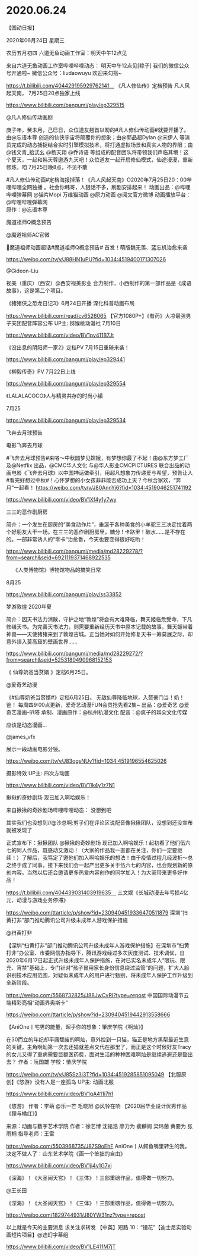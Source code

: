 # 2020.06.24



【国动日报】

2020年06月24日  星期三

农历五月初四
六道无鱼动画工作室：明天中午12点见 

来自六道无鱼动画工作室哔哩哔哩动态： 明天中午12点见[粽子]
我们的微信公众号开通啦~
微信公众号：liudaowuyu
欢迎来勾搭~

https://t.bilibili.com/404429195929762141　
《凡人修仙传》定档预告 凡人风起天南， 7月25日20点独家上线

https://www.bilibili.com/bangumi/play/ep329515

@凡人修仙传动画剧  

庚子年，癸未月，己巳日，众位道友翘首以盼的#凡人修仙传动画#就要开播了。由@忘语本尊 创造的仙侠宇宙将颠覆你的想象；由@郭品超Dylan @宋伊人 等演员完成的动态捕捉结合实时引擎模拟技术，将打通虚拟场景和真实人物的界限；由@钱文青_拾弎幺  @杨天翔 @乔诗语 等组成的配音团队将带领我们声临其境！这个夏天，一起和韩天尊遨游九天吧！众位道友一起开启修仙模式，仙途漫漫，重新修炼，咱 7月25日晚8点，不见不散 

#凡人修仙传动画#定档海报掉落！《凡人风起天南》O2020年7月25日20：00哔哩哔哩全网独播 。社会你韩哥，人狠话不多，刷剧安排起来！
动画出品：@哔哩哔哩弹幕网 @猫片Mopi 万维猫动画 @原力动画 @阅文官方微博
动画播放平台：@哔哩哔哩弹幕网   
原作：@忘语本尊    


魔道祖师Q概念预告

@魔道祖师AC官微    

魔道祖师动画超话#魔道祖师Q概念预告# 首发！萌版魏无羡、蓝忘机治愈来袭

https://weibo.com/tv/v/J88HN1uPU?fid=1034:4519400171307026

@Gideon-Liu                            

视美（重庆）（西安）@西安视美影业 合力制作，小西制作的第一部作品是《成语故事》，这是第二个项目。


《猪猪侠之恐龙日记3》6月24日开播 深化科普动画布局

https://www.bilibili.com/read/cv6526065
【官方1080P+】《有药》大凉最强男子天团配音阵容公布 UP主: 猕猴桃动漫社  7月10日

https://www.bilibili.com/video/BV1pv411B7Jt

 
《没出息的阴阳师一家2》定档PV  7月15日重磅来袭！

https://www.bilibili.com/bangumi/play/ep329441

 
 《柳毅传奇》PV 7月22日上线

https://www.bilibili.com/bangumi/play/ep329554


《LALALACOCO》人与精灵共存的时尚小镇

7月25

https://www.bilibili.com/bangumi/play/ep329534

 
 飞奔去月球预告

电影飞奔去月球            

#飞奔去月球预告#来咯～中秋圆梦见嫦娥，有梦想你最了不起！由@东方梦工厂 及@Netflix 出品，@CMC华人文化 与@华人影业CMCPICTURES 联合出品的动画电影《飞奔去月球》以中国神话做牵引，用超凡想象力传递爱与希望，预告让人#看完好想过中秋#！心怀梦想的小女孩菲菲能否成功上天？今秋合家欢，“奔月”一起看！  https://weibo.com/tv/v/J80AnnYi6?fid=1034:4519046251741192

https://www.bilibili.com/video/BV1Xf4y1y7wy  


 

 
三三的恶作剧厨房

简介：一个发生在厨房的“美食动作片”，垂涎于各种美食的小羊驼三三决定拉着两个好朋友大干一场。在三三的恶作剧厨房里，糖分 ! 卡路里！碳水......是不存在的。一部非常诱人的“零卡“治愈番，今天也要变得很好吃哟！

https://www.bilibili.com/bangumi/media/md28229278/?from=search&seid=6921119371468922535

　
《人类博物馆》博物馆物品的搞笑日常

8月25

https://www.bilibili.com/bangumi/play/ss33852



梦游敦煌 2020年夏

简介：因天书法力消散，守护之地“敦煌”将会有大难降临，舞天姬临危受命，下凡修缮天书。为完善天书法力，则需要重新经历天书中原本记载的故事。舞天姬带着神兽——天使猪猪来到了敦煌古城。正当她对如何开始修复天书一筹莫展之际，却意外误入莫高窟的壁画世界……

https://www.bilibili.com/bangumi/media/md28229272/?from=search&seid=5253180490968152153


《 仙尊奶爸当赘婿 》定档6月25日。

@爱奇艺动漫       

《#仙尊奶爸当赘婿#》定档6月25日。
无敌仙尊降临地球，入赘豪门当！奶！爸！
每周四9:00点更新，爱奇艺动漫FUN会员抢先看2集~
出品：@爱奇艺 @爱奇艺漫画-叭嗒
承制、漫画原作：@杭州杭漫文化
配音：@疯子的耳朵文化传媒      

应该是动态漫画...

@james_vfx  

展示一段动画电影分镜。

https://weibo.com/tv/v/J83ogsNUy?fid=1034:4519196554625026


摄影特效 UP主: 四次方动画

https://www.bilibili.com/video/BV11k4y1z7N1

 


揪揪的奇妙剧场  现已加入啊哈娱乐！

来自揪揪的奇妙剧场哔哩哔哩动态： 没想到吧　

其实我们也没想到//@沙总啊:剪子们在评论区说配音像揪揪团队，没想到还没宣布就被发现了

正式宣布下：揪揪团队 @揪揪的奇妙剧场  现已加入啊哈娱乐！起初看了他们伍六七的同人作品，既感动又激动！（大家的作品我一直都在关注，你们一定要继续！）了解后，我笃定了邀他们加入啊哈娱乐的想法！由于疫情过程几经波折～总之终于成了同事，接下来我们会一起产出更多关于伍六七的内容，也会规划新的原创内容。当然以后还会邀请更多热爱内容创作的同学加入！为大家带来更多好作品！

https://t.bilibili.com/404439031403919635　
三文娱《长城动漫去年亏损4亿元，动漫与游戏业务停滞》

https://weibo.com/ttarticle/p/show?id=2309404519336470511879
深圳“扫黄打非”部门推动腾讯公司升级未成年人游戏保护措施

@扫黄打非   

【深圳“扫黄打非”部门推动腾讯公司升级未成年人游戏保护措施】在深圳市“扫黄打非”办公室、市委网信办指导下，腾讯游戏经过多次灰度测试、技术调优，自2020年6月17日起正式升级未成年人保护措施，在对已实名未成年人“限玩、限充、宵禁”基础上，专门针对“孩子冒用家长身份信息绕过监管”的问题，扩大人脸识别技术应用范围，对疑似未成年人的用户进行甄别，将未成年人保护工作升级到全新阶段。

https://weibo.com/5568732825/J88JwCvRI?type=repost
中国国际动漫节云端精彩亮相“动画界奥斯卡”

https://weibo.com/ttarticle/p/show?id=2309404519442913558666



【AniOne丨宅男的能量，超乎你的想象：肇庆学院《啊灿》】

在30而立的年纪却平庸颓废的啊灿，意外捡到一只猫，猫正是地方黑帮最近生意的关键。主角啊灿第一次去还猫就差点交代在那里了，而正是这个时候好友Tracy的女儿又得了重病需要巨额医药费，面对生活的种种困难啊灿是继续逃避还是豁出去？
作者：阮国雄
学校：肇庆学院

https://weibo.com/tv/v/J85Sz3i3T?fid=1034:4519285851095049
【北服原创】《悠游》没有人是一座孤岛 UP主: 动画北服

https://www.bilibili.com/video/BV1gA411i7h1

 《悠游》 作者：李萌 @乐一芒          毛晓旭 @风铃在响
【2020届毕业设计优秀作品《狸与橘红》】

来源：动画与数字艺术学院
作者：徐艺博 沈铭浩 廖力为 裴麟阁 梁玮茵 黄要为 张雨桐
指导老师：王雷

https://weibo.com/5503968735/J87S9oEhF
AniOne丨从鳄鱼嘴里转生的我，决定不做人了：山东艺术学院《画一个笨拙的自由》

https://www.bilibili.com/video/BV1ji4y1G7xj


《深海》！《大圣闹天宫》！《三体》！三部重磅作品，值得做一切努力。

@王长田     

《深海》！《大圣闹天宫》！《三体》！三部重磅作品，值得做一切努力。

https://weibo.com/1829744931/J80YW31nz?type=repost




以上就是今天的主要消息
求关注求转发
【中英】短路 10：“镜花”【迪士尼实验动画短片项目】@迪幻字幕组

https://www.bilibili.com/video/BV1LE411M7jT



